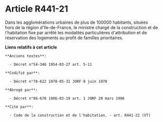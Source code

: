 # Article R441-21

Dans les agglomérations urbaines de plus de 100000 habitants, situées hors de la région d'Ile-de-France, le ministre chargé
de la construction et de l'habitation fixe par arrêté les modalités particulières d'attribution et de réservation des
logements au profit de familles prioritaires.

**Liens relatifs à cet article**

	**Anciens textes**:

	  - Décret n°54-346 1954-03-27 art. 5-11

	**Codifié par**:

	  - Décret n°78-622 1978-05-31 JORF 8 juin 1978

	**Abrogé par**:

	  - Décret n°86-670 1986-03-19 art. 1 JORF 20 mars 1986

	**Cité par**:

	  - Code de la construction et de l'habitation. - art. R441-22 (VT)
